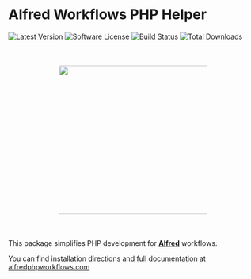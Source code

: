 # Alfred Workflows PHP Helper

[![Latest Version](https://img.shields.io/github/tag/joetannenbaum/alfred-workflow.svg?style=flat&label=release)](https://github.com/joetannenbaum/alfred-workflow/tags)
[![Software License](https://img.shields.io/badge/license-MIT-brightgreen.svg?style=flat)](LICENSE.md)
[![Build Status](https://travis-ci.org/joetannenbaum/alfred-workflow.svg?branch=master)](https://travis-ci.org/joetannenbaum/alfred-workflow)
[![Total Downloads](https://img.shields.io/packagist/dt/joetannenbaum/alfred-workflow.svg?style=flat)](https://packagist.org/packages/joetannenbaum/alfred-workflow)

<p align="center">
<img src="https://www.alfredphpworkflows.com/images/logo.svg" style="width: 300px; margin: 50px auto; display: block;" />
</p>

This package simplifies PHP development for [**Alfred**](https://alfredapp.com) workflows.

You can find installation directions and full documentation
at [alfredphpworkflows.com](https://alfredphpworkflows.com)